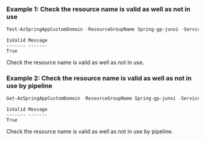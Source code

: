 ### Example 1: Check the resource name is valid as well as not in use
```powershell
Test-AzSpringAppCustomDomain -ResourceGroupName Spring-gp-junxi -ServiceName Spring-service-01 -Name Spring-service-01.azuremicroservices.io -AppName tools
```

```output
IsValid Message
------- -------
True
```

Check the resource name is valid as well as not in use.

### Example 2: Check the resource name is valid as well as not in use by pipeline
```powershell
Get-AzSpringAppCustomDomain -ResourceGroupName Spring-gp-junxi -ServiceName Spring-service-01 -Name Spring-service-01.azuremicroservices.io -AppName tools | Test-AzSpringAppCustomDomain
```

```output
IsValid Message
------- -------
True
```

Check the resource name is valid as well as not in use by pipeline.
